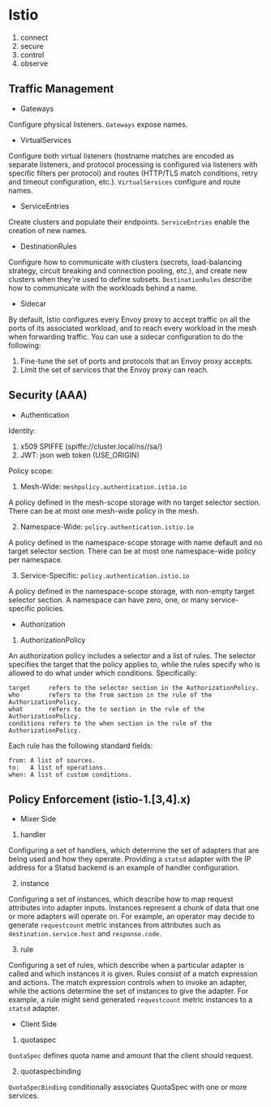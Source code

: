 # Istio

1. connect
2. secure
3. control
4. observe

## Traffic Management

- Gateways

Configure physical listeners. `Gateways` expose names.

- VirtualServices

Configure both virtual listeners (hostname matches are encoded as separate
listeners, and protocol processing is configured via listeners with specific
filters per protocol) and routes (HTTP/TLS match conditions, retry and timeout
configuration, etc.). `VirtualServices` configure and route names.

- ServiceEntries

Create clusters and populate their endpoints. `ServiceEntries` enable the
creation of new names.

- DestinationRules

Configure how to communicate with clusters (secrets, load-balancing strategy,
circuit breaking and connection pooling, etc.), and create new clusters when
they’re used to define subsets. `DestinationRules` describe how to communicate
with the workloads behind a name.

- Sidecar

By default, Istio configures every Envoy proxy to accept traffic on all the
ports of its associated workload, and to reach every workload in the mesh when
forwarding traffic. You can use a sidecar configuration to do the following:

1. Fine-tune the set of ports and protocols that an Envoy proxy accepts.
2. Limit the set of services that the Envoy proxy can reach.

## Security (AAA)

- Authentication

Identity:

1. x509 SPIFFE (spiffe://cluster.local/ns/<default>/sa/<default>)
2. JWT: json web token (USE_ORIGIN)

Policy scope:

1. Mesh-Wide: `meshpolicy.authentication.istio.io`

A policy defined in the mesh-scope storage with no target selector section.
There can be at most one mesh-wide policy in the mesh.

2. Namespace-Wide: `policy.authentication.istio.io`

A policy defined in the namespace-scope storage with name default and no target
selector section. There can be at most one namespace-wide policy per namespace.

3. Service-Specific: `policy.authentication.istio.io`

A policy defined in the namespace-scope storage, with non-empty target selector
section. A namespace can have zero, one, or many service-specific policies.

- Authorization

1. AuthorizationPolicy

An authorization policy includes a selector and a list of rules. The selector
specifies the target that the policy applies to, while the rules specify who is
allowed to do what under which conditions. Specifically:

    target     refers to the selector section in the AuthorizationPolicy.
    who        refers to the from section in the rule of the AuthorizationPolicy.
    what       refers to the to section in the rule of the AuthorizationPolicy.
    conditions refers to the when section in the rule of the AuthorizationPolicy.

Each rule has the following standard fields:

    from: A list of sources.
    to:   A list of operations.
    when: A list of custom conditions.

## Policy Enforcement (istio-1.[3,4].x)

- Mixer Side

1. handler

Configuring a set of handlers, which determine the set of adapters that are
being used and how they operate. Providing a `statsd` adapter with the IP
address for a Statsd backend is an example of handler configuration.

2. instance

Configuring a set of instances, which describe how to map request attributes
into adapter inputs. Instances represent a chunk of data that one or more
adapters will operate on. For example, an operator may decide to generate
`requestcount` metric instances from attributes such as
`destination.service.host` and `response.code`.

3. rule

Configuring a set of rules, which describe when a particular adapter is called
and which instances it is given. Rules consist of a match expression and
actions. The match expression controls when to invoke an adapter, while the
actions determine the set of instances to give the adapter. For example, a rule
might send generated `requestcount` metric instances to a `statsd` adapter.

- Client Side

1. quotaspec

`QuotaSpec` defines quota name and amount that the client should request.

2. quotaspecbinding

`QuotaSpecBinding` conditionally associates QuotaSpec with one or more services.
